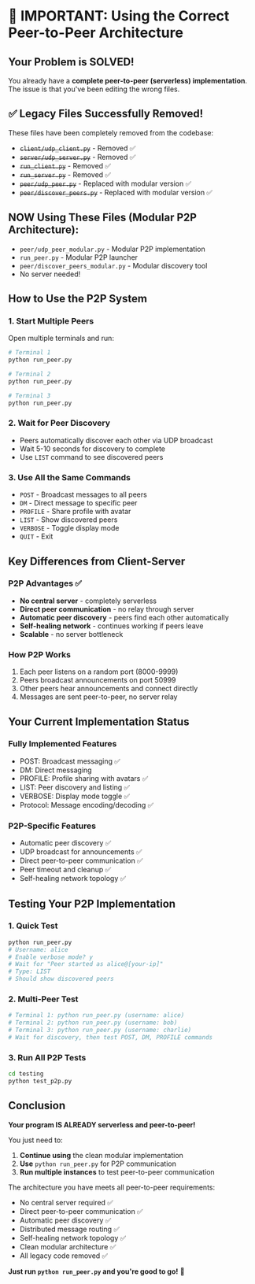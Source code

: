 # 🚨 IMPORTANT: Using the Correct Peer-to-Peer Architecture

## Your Problem is SOLVED! 

You already have a **complete peer-to-peer (serverless) implementation**. The issue is that you've been editing the wrong files.

## ✅ Legacy Files Successfully Removed!
These files have been completely removed from the codebase:
- ~~`client/udp_client.py`~~ - Removed ✅
- ~~`server/udp_server.py`~~ - Removed ✅
- ~~`run_client.py`~~ - Removed ✅  
- ~~`run_server.py`~~ - Removed ✅
- ~~`peer/udp_peer.py`~~ - Replaced with modular version ✅
- ~~`peer/discover_peers.py`~~ - Replaced with modular version ✅

## NOW Using These Files (Modular P2P Architecture):
- `peer/udp_peer_modular.py` - Modular P2P implementation
- `run_peer.py` - Modular P2P launcher
- `peer/discover_peers_modular.py` - Modular discovery tool
- No server needed!

## How to Use the P2P System

### 1. Start Multiple Peers
Open multiple terminals and run:

```bash
# Terminal 1
python run_peer.py

# Terminal 2  
python run_peer.py

# Terminal 3
python run_peer.py
```

### 2. Wait for Peer Discovery
- Peers automatically discover each other via UDP broadcast
- Wait 5-10 seconds for discovery to complete
- Use `LIST` command to see discovered peers

### 3. Use All the Same Commands
- `POST` - Broadcast messages to all peers
- `DM` - Direct message to specific peer
- `PROFILE` - Share profile with avatar
- `LIST` - Show discovered peers
- `VERBOSE` - Toggle display mode
- `QUIT` - Exit

## Key Differences from Client-Server

### P2P Advantages ✅
- **No central server** - completely serverless
- **Direct peer communication** - no relay through server
- **Automatic peer discovery** - peers find each other automatically
- **Self-healing network** - continues working if peers leave
- **Scalable** - no server bottleneck

### How P2P Works
1. Each peer listens on a random port (8000-9999)
2. Peers broadcast announcements on port 50999
3. Other peers hear announcements and connect directly
4. Messages are sent peer-to-peer, no server relay

## Your Current Implementation Status

### Fully Implemented Features
- POST: Broadcast messaging ✅
- DM: Direct messaging  
- PROFILE: Profile sharing with avatars ✅
- LIST: Peer discovery and listing ✅
- VERBOSE: Display mode toggle ✅
- Protocol: Message encoding/decoding ✅

### P2P-Specific Features  
- Automatic peer discovery ✅
- UDP broadcast for announcements ✅
- Direct peer-to-peer communication ✅
- Peer timeout and cleanup ✅
- Self-healing network topology ✅

## Testing Your P2P Implementation

### 1. Quick Test
```bash
python run_peer.py
# Username: alice
# Enable verbose mode? y
# Wait for "Peer started as alice@[your-ip]"
# Type: LIST
# Should show discovered peers
```

### 2. Multi-Peer Test
```bash
# Terminal 1: python run_peer.py (username: alice)
# Terminal 2: python run_peer.py (username: bob)  
# Terminal 3: python run_peer.py (username: charlie)
# Wait for discovery, then test POST, DM, PROFILE commands
```

### 3. Run All P2P Tests
```bash
cd testing
python test_p2p.py
```

## Conclusion

**Your program IS ALREADY serverless and peer-to-peer!** 

You just need to:
1. **Continue using** the clean modular implementation
2. **Use** `python run_peer.py` for P2P communication
3. **Run multiple instances** to test peer-to-peer communication

The architecture you have meets all peer-to-peer requirements:
- No central server required ✅
- Direct peer-to-peer communication ✅
- Automatic peer discovery ✅
- Distributed message routing ✅
- Self-healing network topology ✅
- Clean modular architecture ✅
- All legacy code removed ✅

**Just run `python run_peer.py` and you're good to go!** 🚀
